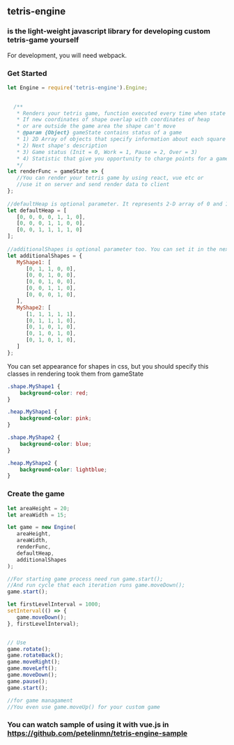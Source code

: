 ## tetris-engine 
### is the light-weight javascript library for developing custom tetris-game yourself

For development, you will need webpack.

### Get Started

```js
let Engine = require('tetris-engine').Engine;
 

  /**
   * Renders your tetris game, function executed every time when state of a game was changed
   * If new coordinates of shape overlap with coordinates of heap 
   * or are outside the game area the shape can't move
   * @param {Object} gameState contains status of a game
   * 1) 2D Array of objects that specify information about each square of a game area.
   * 2) Next shape's description
   * 3) Game status (Init = 0, Work = 1, Pause = 2, Over = 3)
   * 4) Statistic that give you opportunity to charge points for a game
   */
let renderFunc = gameState => {
   //You can render your tetris game by using react, vue etc or
   //use it on server and send render data to client
};
 
//defaultHeap is optional parameter. It represents 2-D array of 0 and 1. 
let defaultHeap = [
   [0, 0, 0, 0, 1, 1, 0],
   [0, 0, 0, 1, 1, 0, 0],
   [0, 0, 1, 1, 1, 1, 0]
];
 
//additionalShapes is optional parameter too. You can set it in the next example:
let additionalShapes = {
   MyShape1: [
      [0, 1, 1, 0, 0],
      [0, 0, 1, 0, 0],
      [0, 0, 1, 0, 0],
      [0, 0, 1, 1, 0],
      [0, 0, 0, 1, 0],
   ],
   MyShape2: [
      [1, 1, 1, 1, 1],
      [0, 1, 1, 1, 0],
      [0, 1, 0, 1, 0],
      [0, 1, 0, 1, 0],
      [0, 1, 0, 1, 0],
   ]
};
```

You can set appearance for shapes in css, 
but you should specify this classes in rendering took them from gameState

```css
.shape.MyShape1 {
    background-color: red;
}

.heap.MyShape1 {
    background-color: pink;
}

.shape.MyShape2 {
    background-color: blue;
}

.heap.MyShape2 {
    background-color: lightblue;
}
```

### Create the game
```js
let areaHeight = 20;
let areaWidth = 15;

let game = new Engine(
   areaHeight, 
   areaWidth, 
   renderFunc, 
   defaultHeap, 
   additionalShapes
);

//For starting game process need run game.start();
//And run cycle that each iteration runs game.moveDown();
game.start();

let firstLevelInterval = 1000;
setInterval(() => {
   game.moveDown();
}, firstLevelInterval);


// Use
game.rotate();
game.rotateBack();
game.moveRight();
game.moveLeft(); 
game.moveDown();
game.pause();
game.start();

//for game managament
//You even use game.moveUp() for your custom game

```

### You can watch sample of using it with vue.js in https://github.com/petelinmn/tetris-engine-sample